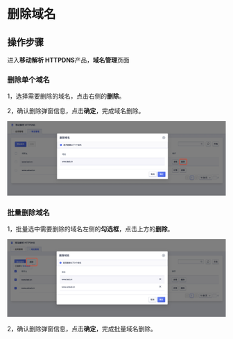 # 删除域名


## 操作步骤

进入**移动解析 HTTPDNS**产品，**域名管理**页面

### 删除单个域名

1，选择需要删除的域名，点击右侧的**删除**。

2，确认删除弹窗信息，点击**确定**，完成域名删除。

![](/images/deletehost1.png)

### 批量删除域名

1，批量选中需要删除的域名左侧的**勾选框**，点击上方的**删除**。

![](/images/deletehost2.png)

2，确认删除弹窗信息，点击**确定**，完成批量域名删除。

